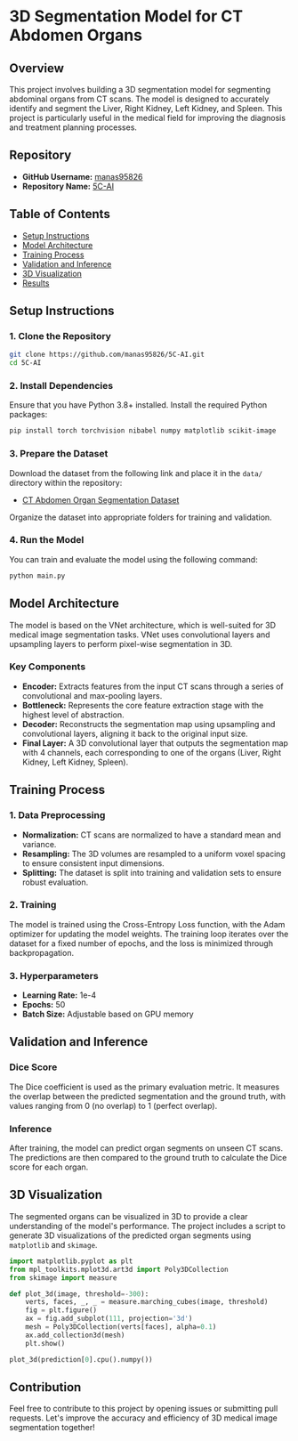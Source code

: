 # 3D Segmentation Model for CT Abdomen Organs

## Overview

This project involves building a 3D segmentation model for segmenting abdominal organs from CT scans. The model is designed to accurately identify and segment the Liver, Right Kidney, Left Kidney, and Spleen. This project is particularly useful in the medical field for improving the diagnosis and treatment planning processes.

## Repository

- **GitHub Username:** [manas95826](https://github.com/manas95826)
- **Repository Name:** [5C-AI](https://github.com/manas95826/5C-AI)

## Table of Contents

- [Setup Instructions](#setup-instructions)
- [Model Architecture](#model-architecture)
- [Training Process](#training-process)
- [Validation and Inference](#validation-and-inference)
- [3D Visualization](#3d-visualization)
- [Results](#results)

## Setup Instructions

### 1. Clone the Repository

```bash
git clone https://github.com/manas95826/5C-AI.git
cd 5C-AI
```

### 2. Install Dependencies

Ensure that you have Python 3.8+ installed. Install the required Python packages:

```bash
pip install torch torchvision nibabel numpy matplotlib scikit-image
```

### 3. Prepare the Dataset

Download the dataset from the following link and place it in the `data/` directory within the repository:

- [CT Abdomen Organ Segmentation Dataset](https://zenodo.org/records/7860267)

Organize the dataset into appropriate folders for training and validation.

### 4. Run the Model

You can train and evaluate the model using the following command:

```bash
python main.py
```

## Model Architecture

The model is based on the VNet architecture, which is well-suited for 3D medical image segmentation tasks. VNet uses convolutional layers and upsampling layers to perform pixel-wise segmentation in 3D.

### Key Components

- **Encoder:** Extracts features from the input CT scans through a series of convolutional and max-pooling layers.
- **Bottleneck:** Represents the core feature extraction stage with the highest level of abstraction.
- **Decoder:** Reconstructs the segmentation map using upsampling and convolutional layers, aligning it back to the original input size.
- **Final Layer:** A 3D convolutional layer that outputs the segmentation map with 4 channels, each corresponding to one of the organs (Liver, Right Kidney, Left Kidney, Spleen).

## Training Process

### 1. Data Preprocessing

- **Normalization:** CT scans are normalized to have a standard mean and variance.
- **Resampling:** The 3D volumes are resampled to a uniform voxel spacing to ensure consistent input dimensions.
- **Splitting:** The dataset is split into training and validation sets to ensure robust evaluation.

### 2. Training

The model is trained using the Cross-Entropy Loss function, with the Adam optimizer for updating the model weights. The training loop iterates over the dataset for a fixed number of epochs, and the loss is minimized through backpropagation.

### 3. Hyperparameters

- **Learning Rate:** 1e-4
- **Epochs:** 50
- **Batch Size:** Adjustable based on GPU memory

## Validation and Inference

### Dice Score

The Dice coefficient is used as the primary evaluation metric. It measures the overlap between the predicted segmentation and the ground truth, with values ranging from 0 (no overlap) to 1 (perfect overlap).

### Inference

After training, the model can predict organ segments on unseen CT scans. The predictions are then compared to the ground truth to calculate the Dice score for each organ.

## 3D Visualization

The segmented organs can be visualized in 3D to provide a clear understanding of the model's performance. The project includes a script to generate 3D visualizations of the predicted organ segments using `matplotlib` and `skimage`.

```python
import matplotlib.pyplot as plt
from mpl_toolkits.mplot3d.art3d import Poly3DCollection
from skimage import measure

def plot_3d(image, threshold=-300):
    verts, faces, _, _ = measure.marching_cubes(image, threshold)
    fig = plt.figure()
    ax = fig.add_subplot(111, projection='3d')
    mesh = Poly3DCollection(verts[faces], alpha=0.1)
    ax.add_collection3d(mesh)
    plt.show()

plot_3d(prediction[0].cpu().numpy())
```

## Contribution

Feel free to contribute to this project by opening issues or submitting pull requests. Let's improve the accuracy and efficiency of 3D medical image segmentation together!
